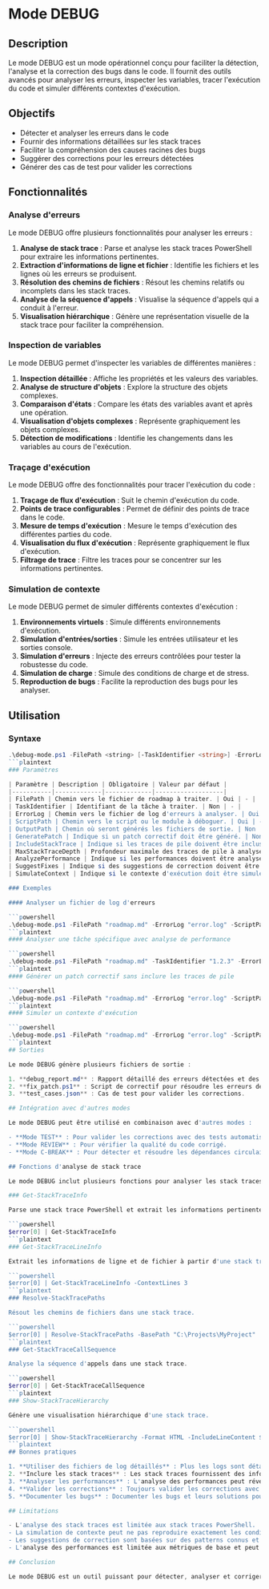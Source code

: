 # Mode DEBUG

## Description

Le mode DEBUG est un mode opérationnel conçu pour faciliter la détection, l'analyse et la correction des bugs dans le code. Il fournit des outils avancés pour analyser les erreurs, inspecter les variables, tracer l'exécution du code et simuler différents contextes d'exécution.

## Objectifs

- Détecter et analyser les erreurs dans le code
- Fournir des informations détaillées sur les stack traces
- Faciliter la compréhension des causes racines des bugs
- Suggérer des corrections pour les erreurs détectées
- Générer des cas de test pour valider les corrections

## Fonctionnalités

### Analyse d'erreurs

Le mode DEBUG offre plusieurs fonctionnalités pour analyser les erreurs :

1. **Analyse de stack trace** : Parse et analyse les stack traces PowerShell pour extraire les informations pertinentes.
2. **Extraction d'informations de ligne et fichier** : Identifie les fichiers et les lignes où les erreurs se produisent.
3. **Résolution des chemins de fichiers** : Résout les chemins relatifs ou incomplets dans les stack traces.
4. **Analyse de la séquence d'appels** : Visualise la séquence d'appels qui a conduit à l'erreur.
5. **Visualisation hiérarchique** : Génère une représentation visuelle de la stack trace pour faciliter la compréhension.

### Inspection de variables

Le mode DEBUG permet d'inspecter les variables de différentes manières :

1. **Inspection détaillée** : Affiche les propriétés et les valeurs des variables.
2. **Analyse de structure d'objets** : Explore la structure des objets complexes.
3. **Comparaison d'états** : Compare les états des variables avant et après une opération.
4. **Visualisation d'objets complexes** : Représente graphiquement les objets complexes.
5. **Détection de modifications** : Identifie les changements dans les variables au cours de l'exécution.

### Traçage d'exécution

Le mode DEBUG offre des fonctionnalités pour tracer l'exécution du code :

1. **Traçage de flux d'exécution** : Suit le chemin d'exécution du code.
2. **Points de trace configurables** : Permet de définir des points de trace dans le code.
3. **Mesure de temps d'exécution** : Mesure le temps d'exécution des différentes parties du code.
4. **Visualisation du flux d'exécution** : Représente graphiquement le flux d'exécution.
5. **Filtrage de trace** : Filtre les traces pour se concentrer sur les informations pertinentes.

### Simulation de contexte

Le mode DEBUG permet de simuler différents contextes d'exécution :

1. **Environnements virtuels** : Simule différents environnements d'exécution.
2. **Simulation d'entrées/sorties** : Simule les entrées utilisateur et les sorties console.
3. **Simulation d'erreurs** : Injecte des erreurs contrôlées pour tester la robustesse du code.
4. **Simulation de charge** : Simule des conditions de charge et de stress.
5. **Reproduction de bugs** : Facilite la reproduction des bugs pour les analyser.

## Utilisation

### Syntaxe

```powershell
.\debug-mode.ps1 -FilePath <string> [-TaskIdentifier <string>] -ErrorLog <string> -ScriptPath <string> [-OutputPath <string>] [-GeneratePatch <bool>] [-IncludeStackTrace <bool>] [-MaxStackTraceDepth <int>] [-AnalyzePerformance <bool>] [-SuggestFixes <bool>] [-SimulateContext <bool>]
```plaintext
### Paramètres

| Paramètre | Description | Obligatoire | Valeur par défaut |
|-----------|-------------|-------------|-------------------|
| FilePath | Chemin vers le fichier de roadmap à traiter. | Oui | - |
| TaskIdentifier | Identifiant de la tâche à traiter. | Non | - |
| ErrorLog | Chemin vers le fichier de log d'erreurs à analyser. | Oui | - |
| ScriptPath | Chemin vers le script ou le module à déboguer. | Oui | - |
| OutputPath | Chemin où seront générés les fichiers de sortie. | Non | Répertoire courant |
| GeneratePatch | Indique si un patch correctif doit être généré. | Non | $true |
| IncludeStackTrace | Indique si les traces de pile doivent être incluses dans l'analyse. | Non | $true |
| MaxStackTraceDepth | Profondeur maximale des traces de pile à analyser. | Non | 10 |
| AnalyzePerformance | Indique si les performances doivent être analysées. | Non | $false |
| SuggestFixes | Indique si des suggestions de correction doivent être générées. | Non | $true |
| SimulateContext | Indique si le contexte d'exécution doit être simulé. | Non | $false |

### Exemples

#### Analyser un fichier de log d'erreurs

```powershell
.\debug-mode.ps1 -FilePath "roadmap.md" -ErrorLog "error.log" -ScriptPath "scripts" -OutputPath "output"
```plaintext
#### Analyser une tâche spécifique avec analyse de performance

```powershell
.\debug-mode.ps1 -FilePath "roadmap.md" -TaskIdentifier "1.2.3" -ErrorLog "error.log" -ScriptPath "scripts" -AnalyzePerformance $true
```plaintext
#### Générer un patch correctif sans inclure les traces de pile

```powershell
.\debug-mode.ps1 -FilePath "roadmap.md" -ErrorLog "error.log" -ScriptPath "scripts" -GeneratePatch $true -IncludeStackTrace $false
```plaintext
#### Simuler un contexte d'exécution

```powershell
.\debug-mode.ps1 -FilePath "roadmap.md" -ErrorLog "error.log" -ScriptPath "scripts" -SimulateContext $true
```plaintext
## Sorties

Le mode DEBUG génère plusieurs fichiers de sortie :

1. **debug_report.md** : Rapport détaillé des erreurs détectées et des suggestions de correction.
2. **fix_patch.ps1** : Script de correctif pour résoudre les erreurs détectées.
3. **test_cases.json** : Cas de test pour valider les corrections.

## Intégration avec d'autres modes

Le mode DEBUG peut être utilisé en combinaison avec d'autres modes :

- **Mode TEST** : Pour valider les corrections avec des tests automatisés.
- **Mode REVIEW** : Pour vérifier la qualité du code corrigé.
- **Mode C-BREAK** : Pour détecter et résoudre les dépendances circulaires qui peuvent causer des bugs.

## Fonctions d'analyse de stack trace

Le mode DEBUG inclut plusieurs fonctions pour analyser les stack traces :

### Get-StackTraceInfo

Parse une stack trace PowerShell et extrait les informations pertinentes.

```powershell
$error[0] | Get-StackTraceInfo
```plaintext
### Get-StackTraceLineInfo

Extrait les informations de ligne et de fichier à partir d'une stack trace.

```powershell
$error[0] | Get-StackTraceLineInfo -ContextLines 3
```plaintext
### Resolve-StackTracePaths

Résout les chemins de fichiers dans une stack trace.

```powershell
$error[0] | Resolve-StackTracePaths -BasePath "C:\Projects\MyProject"
```plaintext
### Get-StackTraceCallSequence

Analyse la séquence d'appels dans une stack trace.

```powershell
$error[0] | Get-StackTraceCallSequence
```plaintext
### Show-StackTraceHierarchy

Génère une visualisation hiérarchique d'une stack trace.

```powershell
$error[0] | Show-StackTraceHierarchy -Format HTML -IncludeLineContent $true
```plaintext
## Bonnes pratiques

1. **Utiliser des fichiers de log détaillés** : Plus les logs sont détaillés, plus l'analyse sera précise.
2. **Inclure les stack traces** : Les stack traces fournissent des informations précieuses pour l'analyse des erreurs.
3. **Analyser les performances** : L'analyse des performances peut révéler des problèmes qui ne sont pas évidents dans les logs d'erreurs.
4. **Valider les corrections** : Toujours valider les corrections avec des tests automatisés.
5. **Documenter les bugs** : Documenter les bugs et leurs solutions pour faciliter la résolution de problèmes similaires à l'avenir.

## Limitations

- L'analyse des stack traces est limitée aux stack traces PowerShell.
- La simulation de contexte peut ne pas reproduire exactement les conditions réelles.
- Les suggestions de correction sont basées sur des patterns connus et peuvent ne pas être adaptées à tous les cas.
- L'analyse des performances est limitée aux métriques de base et peut ne pas détecter tous les problèmes de performance.

## Conclusion

Le mode DEBUG est un outil puissant pour détecter, analyser et corriger les bugs dans le code. En utilisant ses fonctionnalités avancées, vous pouvez gagner du temps et améliorer la qualité de votre code.
